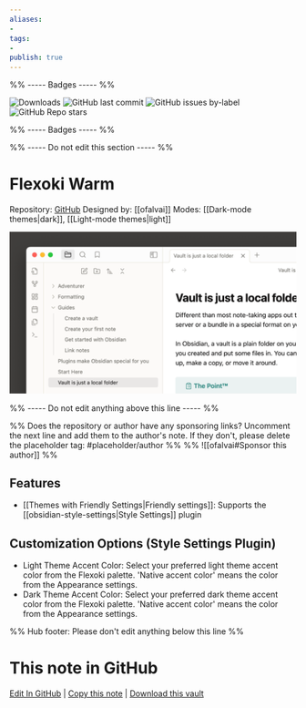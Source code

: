 ```yaml
---
aliases:
- 
tags: 
- 
publish: true
---
```


%% ----- Badges ----- %%

![Downloads](https://img.shields.io/badge/downloads-566-573E7A?style=for-the-badge&logo=)
![GitHub last commit](https://img.shields.io/github/last-commit/ofalvai/flexoki-warm?color=573E7A&label=last%20update&logo=github&style=for-the-badge)
![GitHub issues by-label](https://img.shields.io/github/issues/ofalvai/flexoki-warm/help%20wanted?color=573E7A&logo=github&style=for-the-badge) 
![GitHub Repo stars](https://img.shields.io/github/stars/ofalvai/flexoki-warm?color=573E7A&logo=github&style=for-the-badge)

%% ----- Badges ----- %%

%% ----- Do not edit this section ----- %%

# Flexoki Warm

Repository: [GitHub](https://github.com/ofalvai/flexoki-warm)
Designed by: [[ofalvai]]
Modes: [[Dark-mode themes|dark]], [[Light-mode themes|light]]



![screenshot](https://github.com/ofalvai/flexoki-warm/raw/HEAD/screenshots/cover-small.png)

%% ----- Do not edit anything above this line ----- %% 

%% Does the repository or author have any sponsoring links? Uncomment the next line and add them to the author's note. If they don't, please delete the placeholder tag: #placeholder/author %%
%% ![[ofalvai#Sponsor this author]] %%


## Features

- [[Themes with Friendly Settings|Friendly settings]]: Supports the [[obsidian-style-settings|Style Settings]] plugin

## Customization Options (Style Settings Plugin) 
- Light Theme Accent Color: Select your preferred light theme accent color from the Flexoki palette. 'Native accent color' means the color from the Appearance settings.
- Dark Theme Accent Color: Select your preferred dark theme accent color from the Flexoki palette. 'Native accent color' means the color from the Appearance settings.


%% Hub footer: Please don't edit anything below this line %%

# This note in GitHub

<span class="git-footer">[Edit In GitHub](https://github.dev/obsidian-community/obsidian-hub/blob/main/02%20-%20Community%20Expansions/02.05%20All%20Community%20Expansions/Themes/Flexoki%20Warm.md "git-hub-edit-note") | [Copy this note](https://raw.githubusercontent.com/obsidian-community/obsidian-hub/main/02%20-%20Community%20Expansions/02.05%20All%20Community%20Expansions/Themes/Flexoki%20Warm.md "git-hub-copy-note") | [Download this vault](https://github.com/obsidian-community/obsidian-hub/archive/refs/heads/main.zip "git-hub-download-vault") </span>
